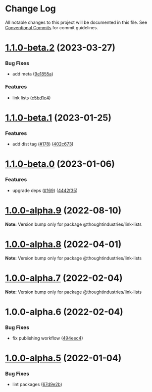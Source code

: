 # Change Log

All notable changes to this project will be documented in this file.
See [Conventional Commits](https://conventionalcommits.org) for commit guidelines.

# [1.1.0-beta.2](https://github.com/thoughtindustries/helium/compare/@thoughtindustries/link-lists@1.1.0-beta.1...@thoughtindustries/link-lists@1.1.0-beta.2) (2023-03-27)


### Bug Fixes

* add meta ([9e1855a](https://github.com/thoughtindustries/helium/commit/9e1855a035237e4005cb4cfeca0a62983c7d079e))


### Features

* link lists ([c5bd1e4](https://github.com/thoughtindustries/helium/commit/c5bd1e415d410f09a99285fc01a27101039fc201))





# [1.1.0-beta.1](https://github.com/thoughtindustries/helium/compare/@thoughtindustries/link-lists@1.1.0-beta.0...@thoughtindustries/link-lists@1.1.0-beta.1) (2023-01-25)


### Features

* add dist tag ([#178](https://github.com/thoughtindustries/helium/issues/178)) ([402c673](https://github.com/thoughtindustries/helium/commit/402c67371b68a72d488c977701551b8a91ef5959))





# [1.1.0-beta.0](https://github.com/thoughtindustries/helium/compare/@thoughtindustries/link-lists@1.0.0-alpha.9...@thoughtindustries/link-lists@1.1.0-beta.0) (2023-01-06)


### Features

* upgrade deps ([#169](https://github.com/thoughtindustries/helium/issues/169)) ([4442f35](https://github.com/thoughtindustries/helium/commit/4442f35f6013119bb5e9baf154bdab9a3583b543))





# [1.0.0-alpha.9](https://github.com/thoughtindustries/helium/compare/@thoughtindustries/link-lists@1.0.0-alpha.8...@thoughtindustries/link-lists@1.0.0-alpha.9) (2022-08-10)

**Note:** Version bump only for package @thoughtindustries/link-lists





# [1.0.0-alpha.8](https://github.com/thoughtindustries/helium/compare/@thoughtindustries/link-lists@1.0.0-alpha.7...@thoughtindustries/link-lists@1.0.0-alpha.8) (2022-04-01)

**Note:** Version bump only for package @thoughtindustries/link-lists





# [1.0.0-alpha.7](https://github.com/thoughtindustries/helium/compare/@thoughtindustries/link-lists@1.0.0-alpha.5...@thoughtindustries/link-lists@1.0.0-alpha.7) (2022-02-04)

**Note:** Version bump only for package @thoughtindustries/link-lists





# 1.0.0-alpha.6 (2022-02-04)


### Bug Fixes

* fix publishing workflow ([494eec4](https://github.com/thoughtindustries/helium/commit/494eec409faa1fed55618af1f6dd76ef6e3f9b8a))





# [1.0.0-alpha.5](https://github.com/thoughtindustries/helium/compare/@thoughtindustries/link-lists@1.0.0-alpha.4...@thoughtindustries/link-lists@1.0.0-alpha.5) (2022-01-04)


### Bug Fixes

* lint packages ([67d9e2b](https://github.com/thoughtindustries/helium/commit/67d9e2b831800c00a0d9c99bfd7f498321242536))
